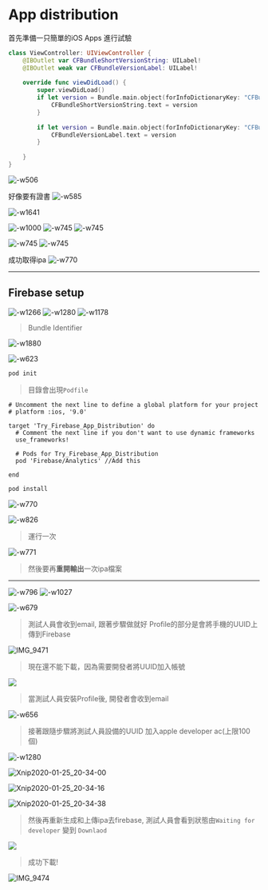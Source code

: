 # App distribution

首先準備一只簡單的iOS Apps 進行試驗


```swift
class ViewController: UIViewController {
    @IBOutlet var CFBundleShortVersionString: UILabel!
    @IBOutlet weak var CFBundleVersionLabel: UILabel!
    
    override func viewDidLoad() {
        super.viewDidLoad()
        if let version = Bundle.main.object(forInfoDictionaryKey: "CFBundleShortVersionString") as? String {
            CFBundleShortVersionString.text = version
        }
        
        if let version = Bundle.main.object(forInfoDictionaryKey: "CFBundleVersion") as? String {
            CFBundleVersionLabel.text = version
        }
        
    }
}
```
![-w506](./media/15799486005640.jpg)


好像要有證書
![-w585](media/15799486360120.jpg)

![-w1641](./media/15799489762701.jpg)

![-w1000](./media/15799490117649.jpg)
![-w745](./media/15799490440720.jpg)
![-w745](./media/15799490594516.jpg)

![-w745](./media/15799491635700.jpg)
![-w745](./media/15799491690148.jpg)

成功取得ipa
![-w770](./media/15799492557563.jpg)

-------
## Firebase setup



![-w1266](./media/15799492452055.jpg)
![-w1280](./media/15799494802603.jpg)
![-w1178](./media/15799496067359.jpg)
> Bundle Identifier

![-w1880](./media/15799496345726.jpg)

![-w623](./media/15799529423040.jpg)

```bash
pod init
```

> 目錄會出現`Podfile`


```
# Uncomment the next line to define a global platform for your project
# platform :ios, '9.0'

target 'Try_Firebase_App_Distribution' do
  # Comment the next line if you don't want to use dynamic frameworks
  use_frameworks!

  # Pods for Try_Firebase_App_Distribution
  pod 'Firebase/Analytics' //Add this

end
```

```bash
pod install
```

![-w770](./media/15799533567528.jpg)


![-w826](./media/15799533896587.jpg)

> 運行一次

![-w771](./media/15799534779240.jpg)

> 然後要再**重開輸出**一次ipa檔案


-------

![-w796](./media/15799537097504.jpg)
![-w1027](./media/15799538702136.jpg)

![-w679](./media/15799562933322.jpg)
> 測試人員會收到email, 跟著步驟做就好
> Profile的部分是會將手機的UUID上傳到Firebase

![IMG_9471](./media/IMG_9471.jpg)

> 現在還不能下載，因為需要開發者將UUID加入帳號

![](./media/15799572742717.jpg)


> 當測試人員安裝Profile後, 開發者會收到email

![-w656](./media/15799566312055.jpg)

> 接著跟隨步驟將測試人員設備的UUID 加入apple developer ac(上限100個)

![-w1280](./media/15799569925237.jpg)

![Xnip2020-01-25_20-34-00](./media/Xnip2020-01-25_20-34-00.png)

![Xnip2020-01-25_20-34-16](./media/Xnip2020-01-25_20-34-16.png)

![Xnip2020-01-25_20-34-38](./media/Xnip2020-01-25_20-34-38.png)

> 然後再重新生成和上傳ipa去firebase, 測試人員會看到狀態由`Waiting for developer` 變到 `Downlaod`


![](./media/15799575243185.jpg)

> 成功下載!

![IMG_9474](./media/IMG_9474.jpeg)
